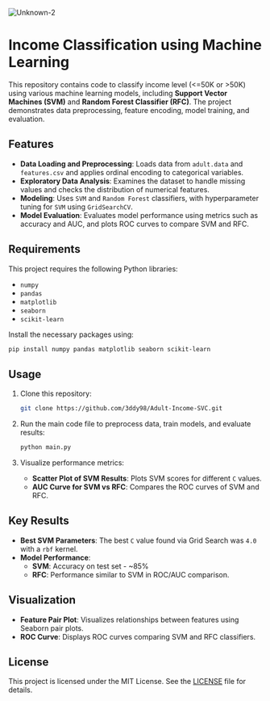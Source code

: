 ![Unknown-2](https://github.com/user-attachments/assets/a842dbac-8e3a-41b8-95dc-9df70f2e1130)
# Income Classification using Machine Learning

This repository contains code to classify income level (<=50K or >50K) using various machine learning models, including **Support Vector Machines (SVM)** and **Random Forest Classifier (RFC)**. The project demonstrates data preprocessing, feature encoding, model training, and evaluation.

## Features

- **Data Loading and Preprocessing**: Loads data from `adult.data` and `features.csv` and applies ordinal encoding to categorical variables.
- **Exploratory Data Analysis**: Examines the dataset to handle missing values and checks the distribution of numerical features.
- **Modeling**: Uses `SVM` and `Random Forest` classifiers, with hyperparameter tuning for `SVM` using `GridSearchCV`.
- **Model Evaluation**: Evaluates model performance using metrics such as accuracy and AUC, and plots ROC curves to compare SVM and RFC.

## Requirements

This project requires the following Python libraries:
- `numpy`
- `pandas`
- `matplotlib`
- `seaborn`
- `scikit-learn`

Install the necessary packages using:
```bash
pip install numpy pandas matplotlib seaborn scikit-learn
```

## Usage

1. Clone this repository:
   ```bash
   git clone https://github.com/3ddy98/Adult-Income-SVC.git
   ```

2. Run the main code file to preprocess data, train models, and evaluate results:
   ```python
   python main.py
   ```

3. Visualize performance metrics:
   - **Scatter Plot of SVM Results**: Plots SVM scores for different `C` values.
   - **AUC Curve for SVM vs RFC**: Compares the ROC curves of SVM and RFC.

## Key Results

- **Best SVM Parameters**: The best `C` value found via Grid Search was `4.0` with a `rbf` kernel.
- **Model Performance**:
  - **SVM**: Accuracy on test set - ~85%
  - **RFC**: Performance similar to SVM in ROC/AUC comparison.

## Visualization

- **Feature Pair Plot**: Visualizes relationships between features using Seaborn pair plots.
- **ROC Curve**: Displays ROC curves comparing SVM and RFC classifiers.

## License

This project is licensed under the MIT License. See the [LICENSE](LICENSE) file for details.
